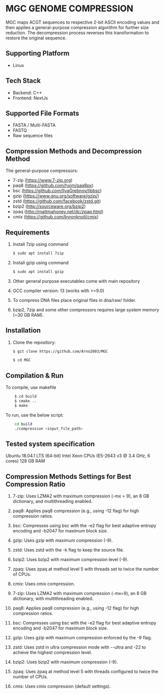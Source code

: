 #  MGC GENOME COMPRESSION
MGC maps ACGT sequences to respective 2-bit ASCII encoding values and then applies a general-purpose compression algorithm for further size reduction. The decompression process reverses this transformation to restore the original sequence.

## Supporting Platform

- Linux

## Tech Stack

- Backend: C++
- Frontend: NextJs


## Supported File Formats

- FASTA / Multi-FASTA
- FASTQ
- Raw sequence files

## Compression Methods and Decompression Method

The general-purpose compressors:

- 7-zip (https://www.7-zip.org)
- paq8 (https://github.com/hxim/paq8px)
- bsc (https://github.com/IlyaGrebnov/libbsc)
- gzip (https://www.gnu.org/software/gzip/)
- zstd (https://github.com/facebook/zstd.git)
- bzip2 (http://sourceware.org/bzip2)
- zpaq (http://mattmahoney.net/dc/zpaq.html)
- cmix (https://github.com/byronknoll/cmix)



## Requirements
1. Install 7zip using command
    ```sh
    $ sudo apt install 7zip
    ```
2. Install gzip using command
    ```sh
    $ sudo apt install gzip
    ```
3. Other general purpose executables come with main repository

4. GCC compiler version: 13 (works with >=9.0)

5. To compress DNA files place original files in dna/raw/ folder.

6. bzip2, 7zip and some other compressors requires large system memory (~30 GB RAM).


## Installation

1. Clone the repository:
    ```sh
   $ git clone https://github.com/Arno2003/MGC

   $ cd MGC
    ```



## Compilation & Run

To compile, use makefile

```sh
    $ cd build
    $ cmake ..
    $ make
```

To run, use the below script:

```bash
    cd build
    ./compression <input_file_path>
```



    
## Tested system specification

Ubuntu 18.04.1 LTS (64-bit) Intel Xeon CPUs (E5-2643 v3 @ 3.4 GHz, 6 cores) 128 GB RAM 

## Compression Methods Settings for Best Compression Ratio
1. 7-zip: Uses LZMA2 with maximum compression (-mx = 9), an 8 GB dictionary, and multithreading enabled.
2. paq8: Applies paq8 compression (e.g., using -12 flag) for high compression ratios.
3. bsc: Compresses using bsc with the -e2 flag for best adaptive entropy encoding and -b2047 for maximum block size.
4. gzip: Uses gzip with maximum compression (-9).
5. zstd: Uses zstd with the -k flag to keep the source file.
6. bzip2: Uses bzip2 with maximum compression level (-9).
7. zpaq: Uses zpaq at method level 5 with threads set to twice the number of CPUs.
8. cmix: Uses cmix compression.

1. 7-zip: Uses LZMA2 with maximum compression (-mx=9), an 8 GB dictionary, with multithreading enabled.
2. paq8: Applies paq8 compression (e.g., using -12 flag) for high compression ratios.
3. bsc: Compresses using bsc with the -e2 flag for best adaptive entropy encoding and -b2047 for maximum block size.
4. gzip: Uses gzip with maximum compression enforced by the -9 flag.
5. zstd: Uses zstd in ultra compression mode with --ultra and -22 to achieve the highest compression level.
6. bzip2: Uses bzip2 with maximum compression (-9).
7. zpaq: Uses zpaq at method level 5 with threads configured to twice the number of CPUs.
8. cmix: Uses cmix compression (default settings).
